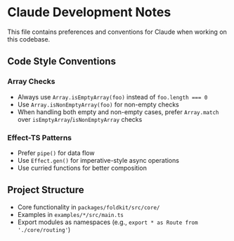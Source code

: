 # Claude Development Notes

This file contains preferences and conventions for Claude when working on this codebase.

## Code Style Conventions

### Array Checks

- Always use `Array.isEmptyArray(foo)` instead of `foo.length === 0`
- Use `Array.isNonEmptyArray(foo)` for non-empty checks
- When handling both empty and non-empty cases, prefer `Array.match` over `isEmptyArray`/`isNonEmptyArray` checks

### Effect-TS Patterns

- Prefer `pipe()` for data flow
- Use `Effect.gen()` for imperative-style async operations
- Use curried functions for better composition

## Project Structure

- Core functionality in `packages/foldkit/src/core/`
- Examples in `examples/*/src/main.ts`
- Export modules as namespaces (e.g., `export * as Route from './core/routing'`)
